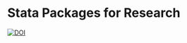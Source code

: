 # Stata Packages for Research

[![DOI](https://zenodo.org/badge/DOI/10.5281/zenodo.6263355.svg)](https://doi.org/10.5281/zenodo.6263355)

